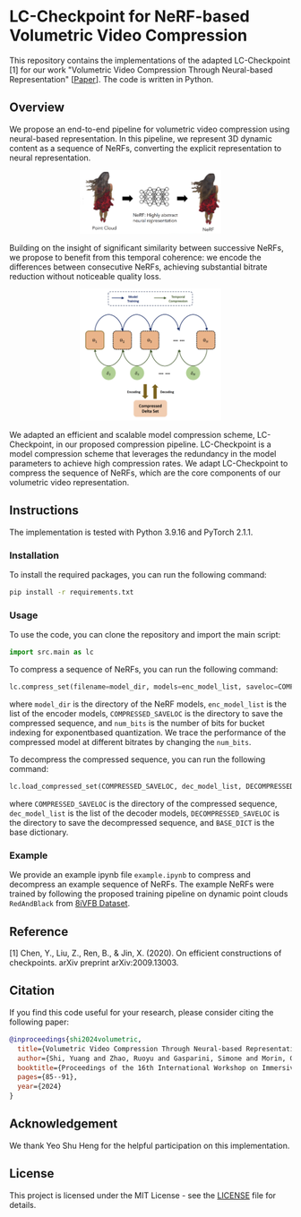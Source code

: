 # LC-Checkpoint for NeRF-based Volumetric Video Compression

This repository contains the implementations of the adapted LC-Checkpoint [1] for our work "Volumetric Video Compression Through Neural-based Representation" [[Paper](https://dl.acm.org/doi/10.1145/3652212.3652220)]. The code is written in Python.

## Overview

We propose an end-to-end pipeline for volumetric video compression using neural-based representation. In this pipeline, we represent 3D dynamic content as a sequence of NeRFs, converting the explicit representation to neural representation. 

<p align="center">
  <a href="">
    <img src="/fig/representation.png" alt="teaser" width="50%">
  </a>
</p>

Building on the insight of significant similarity between successive NeRFs, we propose to benefit from this temporal coherence: we encode the differences between consecutive NeRFs, achieving substantial bitrate reduction without noticeable quality loss.

<p align="center">
  <a href="">
    <img src="/fig/pipeline.png" alt="teaser" width="50%">
  </a>
</p>

We adapted an efficient and scalable model compression scheme, LC-Checkpoint, in our proposed compression pipeline. LC-Checkpoint is a model compression scheme that leverages the redundancy in the model parameters to achieve high compression rates. We adapt LC-Checkpoint to compress the sequence of NeRFs, which are the core components of our volumetric video representation.


## Instructions

The implementation is tested with Python 3.9.16 and PyTorch 2.1.1.

### Installation

To install the required packages, you can run the following command:

```bash
pip install -r requirements.txt
```

### Usage

To use the code, you can clone the repository and import the main script:

```python
import src.main as lc
```

To compress a sequence of NeRFs, you can run the following command:

```python
lc.compress_set(filename=model_dir, models=enc_model_list, saveloc=COMPRESSED_SAVELOC, num_bits=num_bits)
```

where `model_dir` is the directory of the NeRF models, `enc_model_list` is the list of the encoder models, `COMPRESSED_SAVELOC` is the directory to save the compressed sequence, and `num_bits` is the number of bits for bucket indexing for exponentbased quantization. We trace the performance of the compressed model at different bitrates by changing the `num_bits`.


To decompress the compressed sequence, you can run the following command:

```python
lc.load_compressed_set(COMPRESSED_SAVELOC, dec_model_list, DECOMPRESSED_SAVELOC, BASE_DICT)
```

where `COMPRESSED_SAVELOC` is the directory of the compressed sequence, `dec_model_list` is the list of the decoder models, `DECOMPRESSED_SAVELOC` is the directory to save the decompressed sequence, and `BASE_DICT` is the base dictionary.

### Example

We provide an example ipynb file `example.ipynb` to compress and decompress an example sequence of NeRFs. The example NeRFs were trained by following the proposed training pipeline on dynamic point clouds `RedAndBlack` from [8iVFB Dataset](http://plenodb.jpeg.org/pc/8ilabs/). 

## Reference

[1] Chen, Y., Liu, Z., Ren, B., & Jin, X. (2020). On efficient constructions of checkpoints. arXiv preprint arXiv:2009.13003.

## Citation

If you find this code useful for your research, please consider citing the following paper:

```bibtex
@inproceedings{shi2024volumetric,
  title={Volumetric Video Compression Through Neural-based Representation},
  author={Shi, Yuang and Zhao, Ruoyu and Gasparini, Simone and Morin, G{\'e}raldine and Ooi, Wei Tsang},
  booktitle={Proceedings of the 16th International Workshop on Immersive Mixed and Virtual Environment Systems},
  pages={85--91},
  year={2024}
}
```

## Acknowledgement

We thank Yeo Shu Heng for the helpful participation on this implementation.


## License

This project is licensed under the MIT License - see the [LICENSE](LICENSE) file for details.
